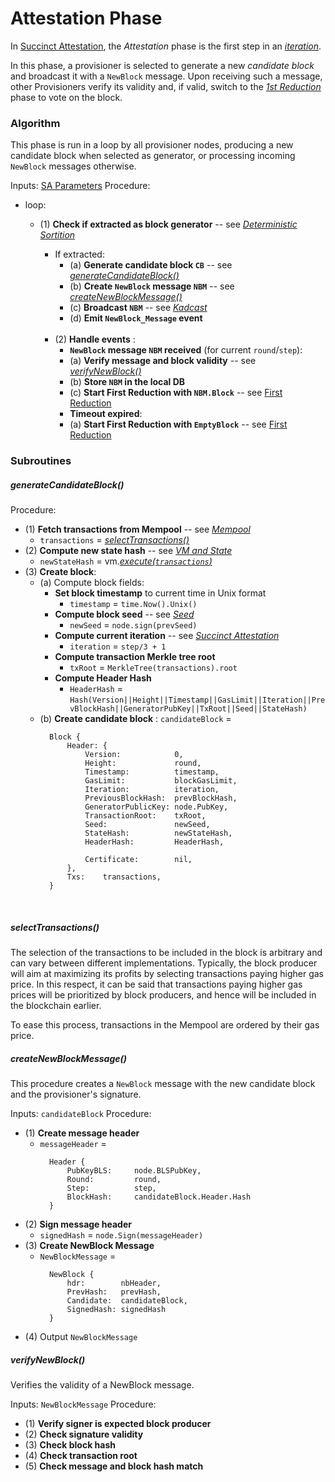 # Attestation Phase

In [Succinct Attestation](../README.md), the *Attestation* phase is the first step in an [*iteration*](../README.md#workflow).

In this phase, a provisioner is selected to generate a new *candidate block* and broadcast it with a `NewBlock` message. 
Upon receiving such a message, other Provisioners verify its validity and, if valid, switch to the [*1st Reduction*](../reduction) phase to vote on the block.

### Algorithm
This phase is run in a loop by all provisioner nodes, producing a new candidate block when selected as generator, or processing incoming `NewBlock` messages otherwise.

Inputs: [SA Parameters](../README.md#parameters)
Procedure:

- loop:
  - (1) **Check if extracted as block generator** -- see [*Deterministic Sortition*](../sortition/README.md)
    - If extracted:
      - (a) **Generate candidate block `CB`** -- see [*generateCandidateBlock()*](#generatecandidateblock)
      - (b) **Create `NewBlock` message `NBM`** -- see [*createNewBlockMessage()*](#createnewblockmessage)
      - (c) **Broadcast `NBM`** -- see [*Kadcast*]()
      - (d) **Emit `NewBlock_Message` event**

    <!-- Insert vertical spacing -->
    <div><br></div>

    - (2) **Handle events** :
        - **`NewBlock` message `NBM` received** (for current `round`/`step`):
        - (a) **Verify message and block validity** -- see [*verifyNewBlock()*](#verifynewblock)
        - (b) **Store `NBM` in the local DB** <!-- TODO?: Storage -->
        - (c) **Start First Reduction with `NBM.Block`** -- see [First Reduction](../reduction)
        - **Timeout expired**:
        - (a) **Start First Reduction with `EmptyBlock`** -- see [First Reduction](../reduction)


### Subroutines

##### generateCandidateBlock()
Procedure:
 - (1) **Fetch transactions from Mempool** -- see [*Mempool*]() <!-- TODO -->
   - `transactions` = [*selectTransactions()*](#selecttransactions)
 - (2) **Compute new state hash** -- see [*VM and State*]() <!-- TODO -->
   - `newStateHash` = vm.[*execute(`transactions`)*]() <!-- TODO -->
 - (3) **Create block**:
   - (a) Compute block fields:
     - **Set block timestamp** to current time in Unix format
       - `timestamp` = `time.Now().Unix()`
     - **Compute block seed** -- see [*Seed*](../sortition/README.md#seed)
       - `newSeed` = `node.sign(prevSeed)` 
     - **Compute current iteration** -- see [*Succinct Attestation*](../README.md)
       - `iteration` = `step/3 + 1`
     - **Compute transaction Merkle tree root** <!-- TODO: see [MerkleTree]() ? -->
       - `txRoot` = `MerkleTree(transactions).root` 
     - **Compute Header Hash**
       - `HeaderHash` = `Hash(Version||Height||Timestamp||GasLimit||Iteration||PrevBlockHash||GeneratorPubKey||TxRoot||Seed||StateHash)`
   - (b) **Create candidate block** :
        `candidateBlock` =
        ```
          Block {
              Header: {
                  Version:            0,
                  Height:             round,
                  Timestamp:          timestamp,
                  GasLimit:           blockGasLimit,
                  Iteration:          iteration,
                  PreviousBlockHash:  prevBlockHash,
                  GeneratorPublicKey: node.PubKey,
                  TransactionRoot:    txRoot,
                  Seed:               newSeed,
                  StateHash:          newStateHash,
                  HeaderHash:         HeaderHash,
                  
                  Certificate:        nil,
              },
              Txs:    transactions,
          }
        ```

<p><br></p>

##### selectTransactions()
The selection of the transactions to be included in the block is arbitrary and can vary between different implementations.
Typically, the block producer will aim at maximizing its profits by selecting transactions paying higher gas price.
In this respect, it can be said that transactions paying higher gas prices will be prioritized by block producers, and hence will be included in the blockchain earlier.

To ease this process, transactions in the Mempool are ordered by their gas price.
<!-- TODO: -- see our implementation -->

##### createNewBlockMessage()
This procedure creates a `NewBlock` message with the new candidate block and the provisioner's signature.

Inputs: `candidateBlock`
Procedure:
  - (1) **Create message header**
    - `messageHeader` = 
      ``` 
        Header {
            PubKeyBLS:     node.BLSPubKey,
            Round:         round,
            Step:          step,
            BlockHash:     candidateBlock.Header.Hash
        }
      ```
  - (2) **Sign message header**
    - `signedHash` = `node.Sign(messageHeader)`
  - (3) **Create NewBlock Message**
    - `NewBlockMessage` = 
      ```
        NewBlock {
            hdr:        nbHeader,
            PrevHash:   prevHash,
            Candidate:  candidateBlock,
            SignedHash: signedHash
        }
      ```
  - (4) Output `NewBlockMessage`

##### verifyNewBlock()
Verifies the validity of a NewBlock message.

Inputs: `NewBlockMessage`
Procedure:
 - (1) **Verify signer is expected block producer**
 - (2) **Check signature validity**
 - (3) **Check block hash**
 - (4) **Check transaction root**
 - (5) **Check message and block hash match**


<!-- TODO:
Write everything in <pre> ?
Ex:
    <pre>
    Procedure:
    - (1) <b>Fetch transactions from Mempool</b> -- see <a href="">Mempool</a>
    </pre>
 -->
